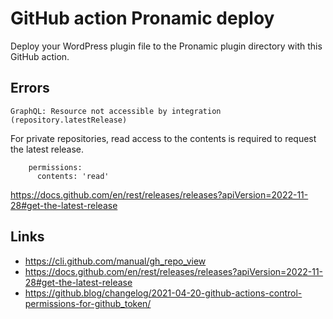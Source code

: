 # GitHub action Pronamic deploy

Deploy your WordPress plugin file to the Pronamic plugin directory with this GitHub action.

## Errors

```
GraphQL: Resource not accessible by integration (repository.latestRelease)
```

For private repositories, read access to the contents is required to request the latest release.

```
    permissions:
      contents: 'read'
```

https://docs.github.com/en/rest/releases/releases?apiVersion=2022-11-28#get-the-latest-release

## Links

- https://cli.github.com/manual/gh_repo_view
- https://docs.github.com/en/rest/releases/releases?apiVersion=2022-11-28#get-the-latest-release
- https://github.blog/changelog/2021-04-20-github-actions-control-permissions-for-github_token/
